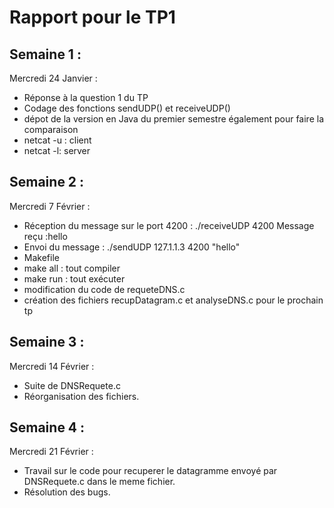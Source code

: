 # Rapport pour le TP1

## Semaine 1 :
Mercredi 24 Janvier :
- Réponse à la question 1 du TP
- Codage des fonctions sendUDP() et receiveUDP()
- dépot de la version en Java du premier semestre également pour faire la comparaison
- netcat -u : client
- netcat -l: server

## Semaine 2 :
Mercredi 7 Février :
- Réception du message sur le port 4200 :
./receiveUDP 4200
Message reçu :hello
- Envoi du message :
./sendUDP 127.1.1.3 4200 "hello"
- Makefile
- make all : tout compiler
- make run : tout exécuter
- modification du code de requeteDNS.c
- création des fichiers recupDatagram.c et analyseDNS.c pour le prochain tp


## Semaine 3 :
Mercredi 14 Février :
- Suite de DNSRequete.c 
- Réorganisation des fichiers.

## Semaine 4 :
Mercredi 21 Février :
- Travail sur le code pour recuperer le datagramme envoyé par DNSRequete.c dans le meme fichier.
- Résolution des bugs.

